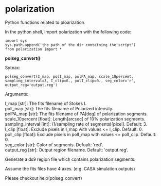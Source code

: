 # polarization
Python functions related to ploarization.

In the python shell, import polarization with the following code:  

    import sys
    sys.path.append('the path of the dir containing the script')
    from polarization import *

**polseg_convert()**

Sytnax:

    polseg_convert(I_map, polI_map, polPA_map, scale_10percent, sampling_interval=3, I_clip=0., polI_clip=0., seg_color='r', output_reg='output.reg')

Arguments:

I_map             [str]: The fits filename of Stokes I.    
polI_map          [str]: The fits filename of Polarized intensity.    
polPA_map         [str]: The fits filename of PA[deg] of polarization segments.    
scale_10percent [float]: Length[arcsec] of 10% polarization segments.    
sampling_interval [int]: (1/sampling rate of segments)[pixel]. Default: 3.    
I_clip          [float]: Exclude pixels in I_map with values <= I_clip. Default: 0.    
polI_clip       [float]: Exclude pixels in polI_map with values <= polI_clip. Default: 0.    
seg_color         [str]: Color of segments. Defualt: 'red'.    
output_reg        [str]: Output region filename. Default: 'output.reg'.    

Generate a ds9 region file which contains polarization segments.

Assume the fits files have 4 axes. (e.g. CASA simulation outputs)

Please checkout help(polseg_convert)
